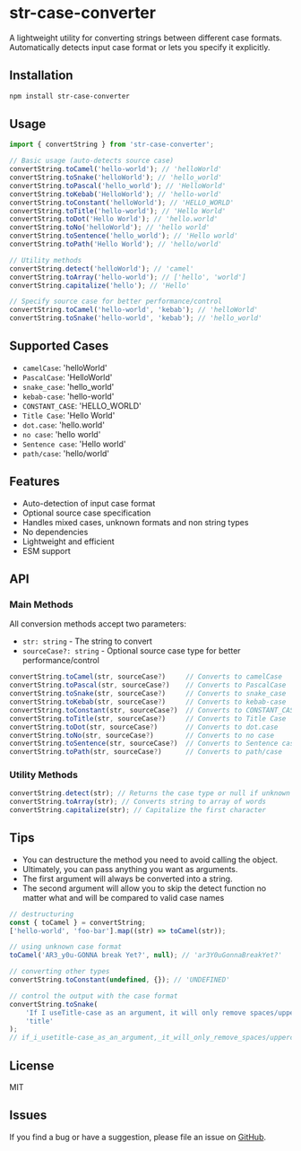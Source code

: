 # str-case-converter

A lightweight utility for converting strings between different case formats. Automatically detects input case format or lets you specify it explicitly.

## Installation

```bash
npm install str-case-converter
```

## Usage

```javascript
import { convertString } from 'str-case-converter';

// Basic usage (auto-detects source case)
convertString.toCamel('hello-world'); // 'helloWorld'
convertString.toSnake('helloWorld'); // 'hello_world'
convertString.toPascal('hello_world'); // 'HelloWorld'
convertString.toKebab('HelloWorld'); // 'hello-world'
convertString.toConstant('helloWorld'); // 'HELLO_WORLD'
convertString.toTitle('hello-world'); // 'Hello World'
convertString.toDot('Hello World'); // 'hello.world'
convertString.toNo('helloWorld'); // 'hello world'
convertString.toSentence('hello_world'); // 'Hello world'
convertString.toPath('Hello World'); // 'hello/world'

// Utility methods
convertString.detect('helloWorld'); // 'camel'
convertString.toArray('hello-world'); // ['hello', 'world']
convertString.capitalize('hello'); // 'Hello'

// Specify source case for better performance/control
convertString.toCamel('hello-world', 'kebab'); // 'helloWorld'
convertString.toSnake('hello-world', 'kebab'); // 'hello_world'
```

## Supported Cases

-   `camelCase`: 'helloWorld'
-   `PascalCase`: 'HelloWorld'
-   `snake_case`: 'hello_world'
-   `kebab-case`: 'hello-world'
-   `CONSTANT_CASE`: 'HELLO_WORLD'
-   `Title Case`: 'Hello World'
-   `dot.case`: 'hello.world'
-   `no case`: 'hello world'
-   `Sentence case`: 'Hello world'
-   `path/case`: 'hello/world'

## Features

-   Auto-detection of input case format
-   Optional source case specification
-   Handles mixed cases, unknown formats and non string types
-   No dependencies
-   Lightweight and efficient
-   ESM support

## API

### Main Methods

All conversion methods accept two parameters:

-   `str: string` - The string to convert
-   `sourceCase?: string` - Optional source case type for better performance/control

```javascript
convertString.toCamel(str, sourceCase?)     // Converts to camelCase
convertString.toPascal(str, sourceCase?)    // Converts to PascalCase
convertString.toSnake(str, sourceCase?)     // Converts to snake_case
convertString.toKebab(str, sourceCase?)     // Converts to kebab-case
convertString.toConstant(str, sourceCase?)  // Converts to CONSTANT_CASE
convertString.toTitle(str, sourceCase?)     // Converts to Title Case
convertString.toDot(str, sourceCase?)       // Converts to dot.case
convertString.toNo(str, sourceCase?)        // Converts to no case
convertString.toSentence(str, sourceCase?)  // Converts to Sentence case
convertString.toPath(str, sourceCase?)      // Converts to path/case
```

### Utility Methods

```javascript
convertString.detect(str); // Returns the case type or null if unknown
convertString.toArray(str); // Converts string to array of words
convertString.capitalize(str); // Capitalize the first character
```

## Tips

-   You can destructure the method you need to avoid calling the object.
-   Ultimately, you can pass anything you want as arguments.
-   The first argument will always be converted into a string.
-   The second argument will allow you to skip the detect function no matter what and will be compared to valid case names

```javascript
// destructuring
const { toCamel } = convertString;
['hello-world', 'foo-bar'].map((str) => toCamel(str));

// using unknown case format
toCamel('AR3_y0u-GONNA break Yet?', null); // 'ar3Y0uGonnaBreakYet?'

// converting other types
convertString.toConstant(undefined, {}); // 'UNDEFINED'

// control the output with the case format
convertString.toSnake(
    'If I useTitle-case as an argument, it will only remove spaces/uppercases',
    'title'
);
// if_i_usetitle-case_as_an_argument,_it_will_only_remove_spaces/uppercases
```

## License

MIT

## Issues

If you find a bug or have a suggestion, please file an issue on [GitHub](https://github.com/Julien-Ba/str-case-converter/issues).
